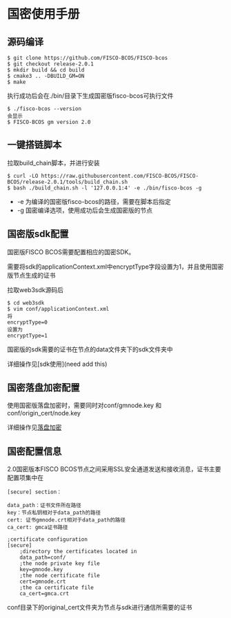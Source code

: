 # 国密使用手册

## 源码编译
```
$ git clone https://github.com/FISCO-BCOS/FISCO-bcos
$ git checkout release-2.0.1
$ mkdir build && cd build
$ cmake3 .. -DBUILD_GM=ON
$ make
```
执行成功后会在./bin/目录下生成国密版fisco-bcos可执行文件
```
$ ./fisco-bcos --version
会显示
$ FISCO-BCOS gm version 2.0
```
## 一键搭链脚本
拉取build_chain脚本，并进行安装
```
$ curl -LO https://raw.githubusercontent.com/FISCO-BCOS/FISCO-BCOS/release-2.0.1/tools/build_chain.sh
$ bash ./build_chain.sh -l '127.0.0.1:4' -e ./bin/fisco-bcos -g
```
* -e 为编译的国密版fisco-bcos的路径，需要在脚本后指定
* -g 国密编译选项，使用成功后会生成国密版的节点

## 国密版sdk配置
国密版FISCO BCOS需要配置相应的国密SDK。

需要将sdk的applicationContext.xml中encryptType字段设置为1，并且使用国密版节点生成的证书

拉取web3sdk源码后
```
$ cd web3sdk
$ vim conf/applicationContext.xml
将
encryptType=0 
设置为
encryptType=1
```
国密版的sdk需要的证书在节点的data文件夹下的sdk文件夹中

详细操作见[sdk使用](need add this)

## 国密落盘加密配置
使用国密版落盘加密时，需要同时对conf/gmnode.key 和 conf/origin_cert/node.key

详细操作见[落盘加密](https://fisco-bcos-documentation.readthedocs.io/zh_CN/feature-2.0.0/docs/manual/disck_encryption.html)


## 国密配置信息

2.0国密版本FISCO BCOS节点之间采用SSL安全通道发送和接收消息，证书主要配置项集中在
```
[secure] section：

data_path：证书文件所在路径
key：节点私钥相对于data_path的路径
cert: 证书gmnode.crt相对于data_path的路径
ca_cert: gmca证书路径
```
```
;certificate configuration
[secure]
    ;directory the certificates located in
    data_path=conf/
    ;the node private key file
    key=gmnode.key
    ;the node certificate file
    cert=gmnode.crt
    ;the ca certificate file
    ca_cert=gmca.crt
```
conf目录下的original_cert文件夹为节点与sdk进行通信所需要的证书
